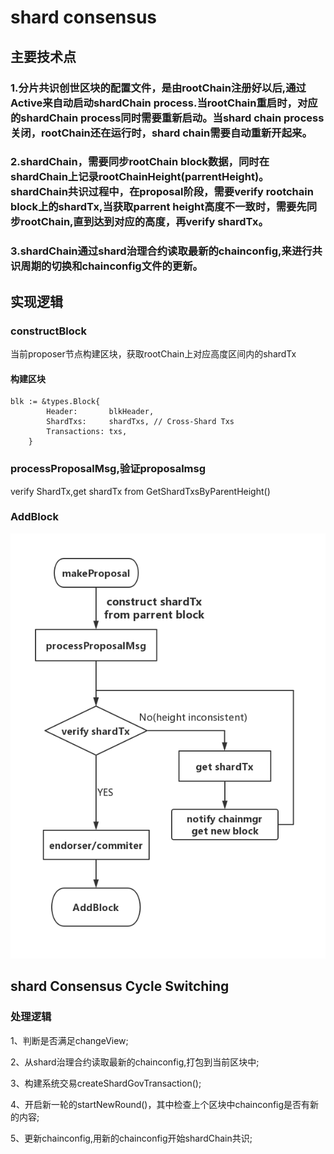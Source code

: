 # **shard consensus**

##  主要技术点

### 1.分片共识创世区块的配置文件，是由rootChain注册好以后,通过Active来自动启动shardChain process.当rootChain重启时，对应的shardChain process同时需要重新启动。当shard chain process关闭，rootChain还在运行时，shard chain需要自动重新开起来。

### 2.shardChain，需要同步rootChain block数据，同时在shardChain上记录rootChainHeight(parrentHeight)。shardChain共识过程中，在proposal阶段，需要verify rootchain block上的shardTx,当获取parrent height高度不一致时，需要先同步rootChain,直到达到对应的高度，再verify shardTx。

### 3.shardChain通过shard治理合约读取最新的chainconfig,来进行共识周期的切换和chainconfig文件的更新。

## 实现逻辑

### constructBlock

当前proposer节点构建区块，获取rootChain上对应高度区间内的shardTx

#### 构建区块
```
blk := &types.Block{
		Header:       blkHeader,
		ShardTxs:     shardTxs, // Cross-Shard Txs
		Transactions: txs,
	}
```
### processProposalMsg,验证proposalmsg

verify ShardTx,get shardTx from GetShardTxsByParentHeight()


### AddBlock


![](../img/shard_consensus.png)

## shard Consensus Cycle Switching

### 处理逻辑

1、判断是否满足changeView;

2、从shard治理合约读取最新的chainconfig,打包到当前区块中;

3、构建系统交易createShardGovTransaction();

4、开启新一轮的startNewRound()，其中检查上个区块中chainconfig是否有新的内容;

5、更新chainconfig,用新的chainconfig开始shardChain共识;

